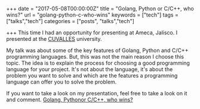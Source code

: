 +++
date = "2017-05-08T00:00:00Z"
title = "Golang, Python or C/C++, who wins?"
url = "golang-python-c-who-wins"
keywords = ["tech"]
tags = ["talks","tech"]
categories = ["posts", "talks","tech"]

+++
This time I had an opportunity for presenting at Ameca, Jalisco. I presented at the [CUVALLES](http://www.valles.udg.mx/) 
university.

My talk was about some of the key features of Golang, Python and C/C++ programming languages. But, this was
not the main reason I choose this topic. The idea is to explain the process for choosing a good programming
language for your project. It's not about the language, it's about the problem you want to solve and which are
the features a programming language can offer you to solve the problem.


If you want to take a look on my presentation, feel free to take a look on it and comment.
[Golang, Pythonor C/C++, who wins?](https://docs.google.com/presentation/d/1vn5WeB9dI1hluR7X-uIByDWAAnTaHiSpEAuUeQd9QTE/edit?usp=sharing)
